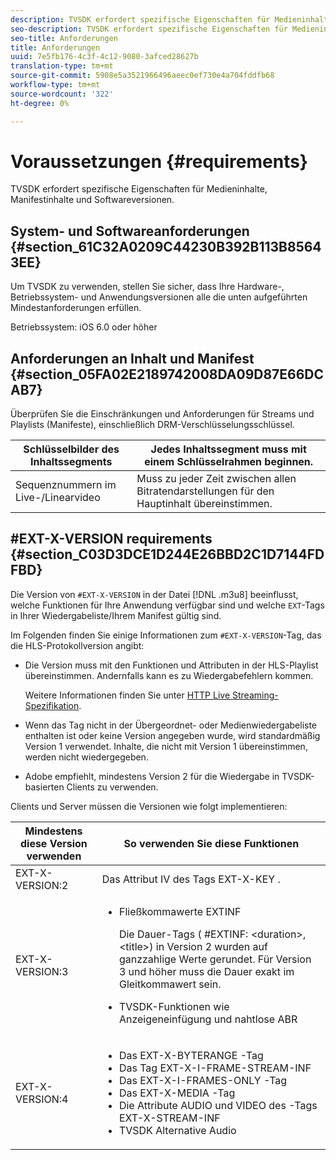 ```yaml
---
description: TVSDK erfordert spezifische Eigenschaften für Medieninhalte, Manifestinhalte und Softwareversionen.
seo-description: TVSDK erfordert spezifische Eigenschaften für Medieninhalte, Manifestinhalte und Softwareversionen.
seo-title: Anforderungen
title: Anforderungen
uuid: 7e5fb176-4c3f-4c12-9080-3afced28627b
translation-type: tm+mt
source-git-commit: 5908e5a3521966496aeec0ef730e4a704fddfb68
workflow-type: tm+mt
source-wordcount: '322'
ht-degree: 0%

---
```



# Voraussetzungen {#requirements}

TVSDK erfordert spezifische Eigenschaften für Medieninhalte, Manifestinhalte und Softwareversionen.

## System- und Softwareanforderungen {#section_61C32A0209C44230B392B113B85643EE}

Um TVSDK zu verwenden, stellen Sie sicher, dass Ihre Hardware-, Betriebssystem- und Anwendungsversionen alle die unten aufgeführten Mindestanforderungen erfüllen.

Betriebssystem: iOS 6.0 oder höher

## Anforderungen an Inhalt und Manifest {#section_05FA02E2189742008DA09D87E66DCAB7}

Überprüfen Sie die Einschränkungen und Anforderungen für Streams und Playlists (Manifeste), einschließlich DRM-Verschlüsselungsschlüssel.

| Schlüsselbilder des Inhaltssegments | Jedes Inhaltssegment muss mit einem Schlüsselrahmen beginnen. |
|---|---|
| Sequenznummern im Live-/Linearvideo | Muss zu jeder Zeit zwischen allen Bitratendarstellungen für den Hauptinhalt übereinstimmen. |

## #EXT-X-VERSION requirements {#section_C03D3DCE1D244E26BBD2C1D7144FDFBD}

Die Version von `#EXT-X-VERSION` in der Datei [!DNL .m3u8] beeinflusst, welche Funktionen für Ihre Anwendung verfügbar sind und welche `EXT`-Tags in Ihrer Wiedergabeliste/Ihrem Manifest gültig sind.

Im Folgenden finden Sie einige Informationen zum `#EXT-X-VERSION`-Tag, das die HLS-Protokollversion angibt:

* Die Version muss mit den Funktionen und Attributen in der HLS-Playlist übereinstimmen. Andernfalls kann es zu Wiedergabefehlern kommen.

   Weitere Informationen finden Sie unter [HTTP Live Streaming-Spezifikation](https://datatracker.ietf.org/doc/draft-pantos-http-live-streaming/?include_text=1).
* Wenn das Tag nicht in der Übergeordnet- oder Medienwiedergabeliste enthalten ist oder keine Version angegeben wurde, wird standardmäßig Version 1 verwendet. Inhalte, die nicht mit Version 1 übereinstimmen, werden nicht wiedergegeben.
* Adobe empfiehlt, mindestens Version 2 für die Wiedergabe in TVSDK-basierten Clients zu verwenden.

Clients und Server müssen die Versionen wie folgt implementieren:

<table id="table_62EB98EDD9DE49EC84CB1C7D59BC40E6"> 
 <thead> 
  <tr> 
   <th colname="1" class="entry"> Mindestens diese Version verwenden </th> 
   <th colname="2" class="entry"> So verwenden Sie diese Funktionen </th> 
  </tr> 
 </thead>
 <tbody> 
  <tr> 
   <td colname="1"> <span class="codeph"> EXT-X-VERSION:2  </span> </td> 
   <td colname="2"> Das Attribut IV des Tags <span class="codeph"> EXT-X-KEY </span>. </td> 
  </tr> 
  <tr> 
   <td colname="1"> <span class="codeph"> EXT-X-VERSION:3  </span> </td> 
   <td colname="2"> 
    <ul id="ul_C9500D3F934848639C204BF248F139FF"> 
     <li id="li_535A7E3FABCB46FE872A7EA5DE2A1784">Fließkommawerte <span class="codeph"> EXTINF </span> <p>Die Dauer-Tags ( <span class="codeph"> #EXTINF: </span>&lt;duration&gt;,&lt;title&gt;) in Version 2 wurden auf ganzzahlige Werte gerundet. Für Version 3 und höher muss die Dauer exakt im Gleitkommawert sein. </p> </li> 
     <li id="li_8DF5E91F1D5D4E19894595E1FE0A5EDE"> TVSDK-Funktionen wie Anzeigeneinfügung und nahtlose ABR </li> 
    </ul> </td> 
  </tr> 
  <tr> 
   <td colname="1"> <p> <span class="codeph"> EXT-X-VERSION:4  </span> </p> </td> 
   <td colname="2"> <p> 
     <ul id="ul_99E24D013E3141308B5A57446A9B8033"> 
      <li id="li_F36E65ADD2CA451C82FF18DBD5667927">Das <span class="codeph"> EXT-X-BYTERANGE </span>-Tag </li> 
      <li id="li_8C653168A7B84D11AC233E7548A8D2EF">Das Tag <span class="codeph"> EXT-X-I-FRAME-STREAM-INF </span> </li> 
      <li id="li_2922B34717CB4F6189068529CDBE6D10">Das <span class="codeph"> EXT-X-I-FRAMES-ONLY </span>-Tag </li> 
      <li id="li_D015D78E217641D7867EB509E9F9EEE2">Das <span class="codeph"> EXT-X-MEDIA </span>-Tag </li> 
      <li id="li_CA068EA381984F5497FE67617CA8BB34">Die Attribute <span class="codeph"> AUDIO </span> und <span class="codeph"> VIDEO </span> des <span class="codeph">-Tags EXT-X-STREAM-INF </span> </li> 
      <li id="li_EE78CC7D194A4EB2897F9AE8E4B081B8"> TVSDK Alternative Audio </li> 
     </ul> </p> </td> 
  </tr> 
 </tbody> 
</table>
